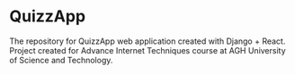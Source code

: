 # QuizzApp
The repository for QuizzApp web application created with Django + React. Project created for Advance Internet Techniques course at AGH University of Science and Technology. 
